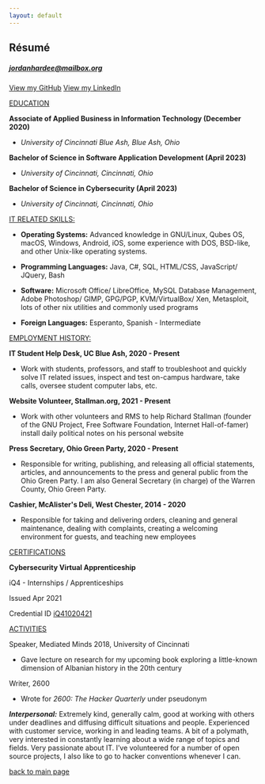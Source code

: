 ```yaml
---
layout: default
---
```


## Résumé
##### jordanhardee@mailbox.org

[View my GitHub](https://github.com/jordanhardee)
[View my LinkedIn](https://github.com/jordanhardee)

<ins>EDUCATION</ins>

**Associate of Applied Business in Information Technology (December 2020)**

* _University of Cincinnati Blue Ash, Blue Ash, Ohio_

**Bachelor of Science in Software Application Development (April 2023)**

* _University of Cincinnati, Cincinnati, Ohio_

**Bachelor of Science in Cybersecurity (April 2023)**

* _University of Cincinnati, Cincinnati, Ohio_


<ins>IT RELATED SKILLS:</ins>

* **Operating Systems:** Advanced knowledge in GNU/Linux, Qubes OS, macOS, Windows, Android, iOS, some experience with DOS, BSD-like, and other Unix-like operating systems.

* **Programming Languages:** Java, C#, SQL, HTML/CSS, JavaScript/ JQuery, Bash

* **Software:** Microsoft Office/ LibreOffice, MySQL Database Management, Adobe Photoshop/ GIMP, GPG/PGP, KVM/VirtualBox/ Xen, Metasploit, lots of other nix utilities and commonly used programs

* **Foreign Languages:** Esperanto, Spanish - Intermediate

<ins>EMPLOYMENT HISTORY:</ins>

**IT Student Help Desk, UC Blue Ash, 2020 - Present**
* Work with students, professors, and staff to troubleshoot and quickly solve IT related issues, inspect and test on-campus hardware, take calls, oversee student computer labs, etc.

**Website Volunteer, Stallman.org, 2021 - Present**
* Work with other volunteers and RMS to help Richard Stallman (founder of the GNU Project, Free Software Foundation, Internet Hall-of-famer) install daily political notes on his personal website

**Press Secretary, Ohio Green Party, 2020 - Present**
* Responsible for writing, publishing, and releasing all official statements, articles, and announcements to the press and general public from the Ohio Green Party. I am also General Secretary (in charge) of the Warren County, Ohio Green Party.


**Cashier, McAlister's Deli, West Chester, 2014 - 2020**
* Responsible for taking and delivering orders, cleaning and general maintenance, dealing with complaints, creating a welcoming environment for guests, and teaching new employees

<ins>CERTIFICATIONS</ins>

**Cybersecurity Virtual Apprenticeship**

iQ4 - Internships / Apprenticeships

Issued Apr 2021

Credential ID [iQ41020421](https://www.iq4.com/members/?user_id=6076)


<ins>ACTIVITIES</ins>

Speaker, Mediated Minds 2018, University of Cincinnati
* Gave lecture on research for my upcoming book exploring a little-known dimension of Albanian history in the 20th century

Writer, 2600
* Wrote for _2600: The Hacker Quarterly_ under pseudonym

**_Interpersonal:_** Extremely kind, generally calm, good at working with others under deadlines and diffusing difficult situations and people. Experienced with customer service, working in and leading teams. A bit of a polymath, very interested in constantly learning about a wide range of topics and fields. Very passionate about IT. I’ve volunteered for a number of open source projects, I also like to go to hacker conventions whenever I can.

[back to main page](./)